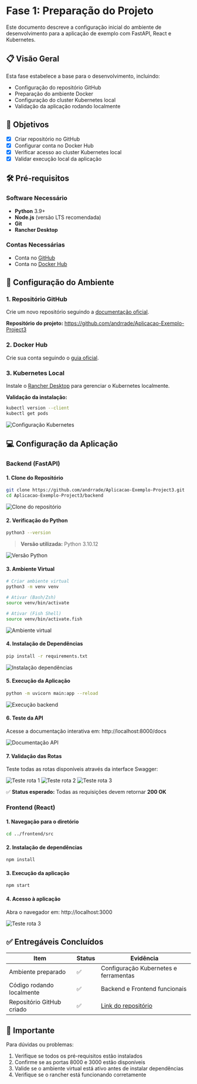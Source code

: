 # Fase 1: Preparação do Projeto

Este documento descreve a configuração inicial do ambiente de desenvolvimento para a aplicação de exemplo com FastAPI, React e Kubernetes.

## 📋 Visão Geral

Esta fase estabelece a base para o desenvolvimento, incluindo:
- Configuração do repositório GitHub
- Preparação do ambiente Docker
- Configuração do cluster Kubernetes local
- Validação da aplicação rodando localmente

## 🎯 Objetivos

- [x] Criar repositório no GitHub
- [x] Configurar conta no Docker Hub
- [x] Verificar acesso ao cluster Kubernetes local
- [x] Validar execução local da aplicação

## 🛠️ Pré-requisitos

### Software Necessário
- **Python** 3.9+ 
- **Node.js** (versão LTS recomendada)
- **Git**
- **Rancher Desktop**

### Contas Necessárias
- Conta no [GitHub](https://github.com)
- Conta no [Docker Hub](https://hub.docker.com)

## 🚀 Configuração do Ambiente

### 1. Repositório GitHub

Crie um novo repositório seguindo a [documentação oficial](https://docs.github.com/pt/repositories/creating-and-managing-repositories/creating-a-new-repository).

**Repositório do projeto:** https://github.com/andrrade/Aplicacao-Exemplo-Project3

### 2. Docker Hub

Crie sua conta seguindo o [guia oficial](https://docs.docker.com/accounts/create-account/).

### 3. Kubernetes Local

Instale o [Rancher Desktop](https://docs.rancherdesktop.io/getting-started/installation/) para gerenciar o Kubernetes localmente.

**Validação da instalação:**
```bash
kubectl version --client
kubectl get pods
```

![Configuração Kubernetes](../../assets/fase01/img01.png)

## 💻 Configuração da Aplicação

### Backend (FastAPI)

#### 1. Clone do Repositório
```bash
git clone https://github.com/andrrade/Aplicacao-Exemplo-Project3.git
cd Aplicacao-Exemplo-Project3/backend
```

![Clone do repositório](../../assets/fase01/img02.png)

#### 2. Verificação do Python
```bash
python3 --version
```

> **Versão utilizada:** Python 3.10.12

![Versão Python](../../assets/fase01/img03.png)

#### 3. Ambiente Virtual
```bash
# Criar ambiente virtual
python3 -m venv venv

# Ativar (Bash/Zsh)
source venv/bin/activate

# Ativar (Fish Shell)
source venv/bin/activate.fish
```

![Ambiente virtual](../../assets/fase01/img04.png)

#### 4. Instalação de Dependências
```bash
pip install -r requirements.txt
```

![Instalação dependências](../../assets/fase01/img05.png)

#### 5. Execução da Aplicação
```bash
python -m uvicorn main:app --reload
```

![Execução backend](../../assets/fase01/img06.png)

#### 6. Teste da API
Acesse a documentação interativa em: http://localhost:8000/docs

![Documentação API](../../assets/fase01/img07.png)

#### 7. Validação das Rotas

Teste todas as rotas disponíveis através da interface Swagger:

![Teste rota 1](../../assets/fase01/img08.png)
![Teste rota 2](../../assets/fase01/img10.png)
![Teste rota 3](../../assets/fase01/img11.png)

✅ **Status esperado:** Todas as requisições devem retornar **200 OK**

### Frontend (React)

#### 1. Navegação para o diretório
```bash
cd ../frontend/src
```

#### 2. Instalação de dependências
```bash
npm install
```

#### 3. Execução da aplicação
```bash
npm start
```

#### 4. Acesso à aplicação
Abra o navegador em: http://localhost:3000

![Teste rota 3](../../assets/fase02/img08.png)

## ✅ Entregáveis Concluídos

| Item | Status | Evidência |
|------|--------|-----------|
| Ambiente preparado | ✅ | Configuração Kubernetes e ferramentas |
| Código rodando localmente | ✅ | Backend e Frontend funcionais |
| Repositório GitHub criado | ✅ | [Link do repositório](https://github.com/andrrade/Aplicacao-Exemplo-Project3) |

## 📌 Importante

Para dúvidas ou problemas:
1. Verifique se todos os pré-requisitos estão instalados
2. Confirme se as portas 8000 e 3000 estão disponíveis
3. Valide se o ambiente virtual está ativo antes de instalar dependências
4. Verifique se o rancher está funcionando corretamente
